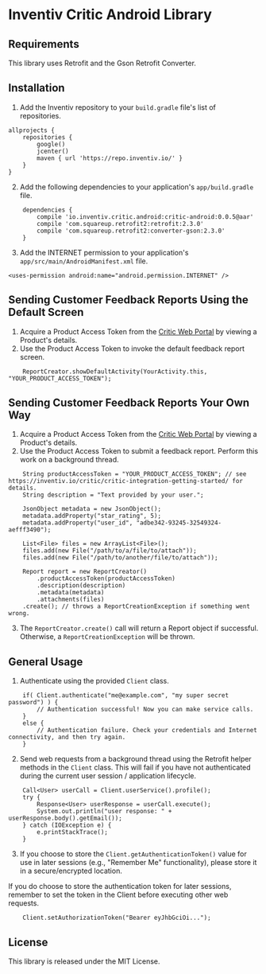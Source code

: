 # Inventiv Critic Android Library

## Requirements
This library uses Retrofit and the Gson Retrofit Converter.

## Installation
1. Add the Inventiv repository to your `build.gradle` file's list of repositories.
```
allprojects {
    repositories {
        google()
        jcenter()
        maven { url 'https://repo.inventiv.io/' }
    }
}
```
2. Add the following dependencies to your application's `app/build.gradle` file.
```
    dependencies {
        compile 'io.inventiv.critic.android:critic-android:0.0.5@aar'
        compile 'com.squareup.retrofit2:retrofit:2.3.0'
        compile 'com.squareup.retrofit2:converter-gson:2.3.0'
    }
```
3. Add the INTERNET permission to your application's `app/src/main/AndroidManifest.xml` file.
```
<uses-permission android:name="android.permission.INTERNET" />
```

## Sending Customer Feedback Reports Using the Default Screen
1. Acquire a Product Access Token from the [Critic Web Portal](https://critic.inventiv.io/products) by viewing a Product's details.
2. Use the Product Access Token to invoke the default feedback report screen.
```
    ReportCreator.showDefaultActivity(YourActivity.this, "YOUR_PRODUCT_ACCESS_TOKEN");
```

## Sending Customer Feedback Reports Your Own Way
1. Acquire a Product Access Token from the [Critic Web Portal](https://critic.inventiv.io/products) by viewing a Product's details. 
2. Use the Product Access Token to submit a feedback report. Perform this work on a background thread.
```
    String productAccessToken = "YOUR_PRODUCT_ACCESS_TOKEN"; // see https://inventiv.io/critic/critic-integration-getting-started/ for details.
    String description = "Text provided by your user.";

    JsonObject metadata = new JsonObject();
    metadata.addProperty("star_rating", 5);
    metadata.addProperty("user_id", "adbe342-93245-32549324-aefff3490");    

    List<File> files = new ArrayList<File>();
    files.add(new File("/path/to/a/file/to/attach"));
    files.add(new File("/path/to/another/file/to/attach"));
    
    Report report = new ReportCreator()
        .productAccessToken(productAccessToken)
        .description(description)
        .metadata(metadata)
        .attachments(files)
    .create(); // throws a ReportCreationException if something went wrong.
```
3. The `ReportCreator.create()` call will return a Report object if successful. Otherwise, a `ReportCreationException` will be thrown.

## General Usage
1. Authenticate using the provided `Client` class.
```
    if( Client.authenticate("me@example.com", "my super secret password") ) {
        // Authentication successful! Now you can make service calls.
    }
    else {
        // Authentication failure. Check your credentials and Internet connectivity, and then try again.
    }
```
2. Send web requests from a background thread using the Retrofit helper methods in the `Client` class. This will fail if you have not authenticated during the current user session / application lifecycle.
```
    Call<User> userCall = Client.userService().profile();
    try {
        Response<User> userResponse = userCall.execute();
        System.out.println("user response: " + userResponse.body().getEmail());
    } catch (IOException e) {
        e.printStackTrace();
    }
```
3. If you choose to store the `Client.getAuthenticationToken()` value for use in later sessions (e.g., "Remember Me" functionality), please store it in a secure/encrypted location.

If you do choose to store the authentication token for later sessions, remember to set the token in the Client before executing other web requests.
```
    Client.setAuthorizationToken("Bearer eyJhbGciOi...");
```

## License
This library is released under the MIT License.
